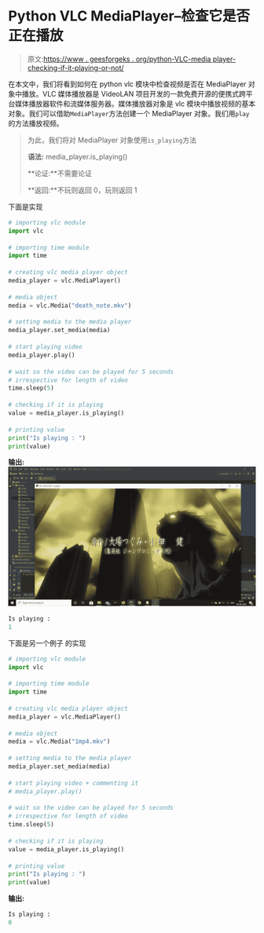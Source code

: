 # Python VLC MediaPlayer–检查它是否正在播放

> 原文:[https://www . geesforgeks . org/python-VLC-media player-checking-if-it-playing-or-not/](https://www.geeksforgeeks.org/python-vlc-mediaplayer-checking-if-it-is-playing-or-not/)

在本文中，我们将看到如何在 python vlc 模块中检查视频是否在 MediaPlayer 对象中播放。VLC 媒体播放器是 VideoLAN 项目开发的一款免费开源的便携式跨平台媒体播放器软件和流媒体服务器。媒体播放器对象是 vlc 模块中播放视频的基本对象。我们可以借助`MediaPlayer`方法创建一个 MediaPlayer 对象。我们用`play`的方法播放视频。

> 为此，我们将对 MediaPlayer 对象使用`is_playing`方法
> 
> **语法:** media_player.is_playing()
> 
> **论证:**不需要论证
> 
> **返回:**不玩则返回 0，玩则返回 1

下面是实现

```py
# importing vlc module
import vlc

# importing time module
import time

# creating vlc media player object
media_player = vlc.MediaPlayer()

# media object
media = vlc.Media("death_note.mkv")

# setting media to the media player
media_player.set_media(media)

# start playing video
media_player.play()

# wait so the video can be played for 5 seconds
# irrespective for length of video
time.sleep(5)

# checking if it is playing
value = media_player.is_playing()

# printing value
print("Is playing : ")
print(value)
```

**输出:**
![](img/33c5fe6e13ea1c939ea793883a04f9c7.png)

```py
Is playing : 
1

```

下面是另一个例子
的实现

```py
# importing vlc module
import vlc

# importing time module
import time

# creating vlc media player object
media_player = vlc.MediaPlayer()

# media object
media = vlc.Media("1mp4.mkv")

# setting media to the media player
media_player.set_media(media)

# start playing video + commenting it 
# media_player.play()

# wait so the video can be played for 5 seconds
# irrespective for length of video
time.sleep(5)

# checking if it is playing
value = media_player.is_playing()

# printing value
print("Is playing : ")
print(value)
```

**输出:**

```py
Is playing : 
0

```
